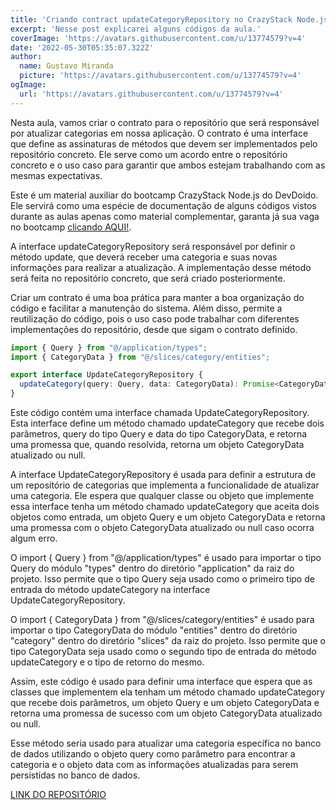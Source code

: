 ```yaml
---
title: 'Criando contract updateCategoryRepository no CrazyStack Node.js'
excerpt: 'Nesse post explicarei alguns códigos da aula.'
coverImage: 'https://avatars.githubusercontent.com/u/13774579?v=4'
date: '2022-05-30T05:35:07.322Z'
author:
  name: Gustavo Miranda
  picture: 'https://avatars.githubusercontent.com/u/13774579?v=4'
ogImage:
  url: 'https://avatars.githubusercontent.com/u/13774579?v=4'
---
```

Nesta aula, vamos criar o contrato para o repositório que será responsável por atualizar categorias em nossa aplicação. O contrato é uma interface que define as assinaturas de métodos que devem ser implementados pelo repositório concreto. Ele serve como um acordo entre o repositório concreto e o uso caso para garantir que ambos estejam trabalhando com as mesmas expectativas.

Este é um material auxiliar do bootcamp CrazyStack Node.js do DevDoido. Ele servirá como uma espécie de documentação de alguns códigos vistos durante as aulas apenas como material complementar, garanta já sua vaga no bootcamp [clicando AQUI!](https://crazystack.com.br).

A interface updateCategoryRepository será responsável por definir o método update, que deverá receber uma categoria e suas novas informações para realizar a atualização. A implementação desse método será feita no repositório concreto, que será criado posteriormente.

Criar um contrato é uma boa prática para manter a boa organização do código e facilitar a manutenção do sistema. Além disso, permite a reutilização do código, pois o uso caso pode trabalhar com diferentes implementações do repositório, desde que sigam o contrato definido.

```typescript
import { Query } from "@/application/types";
import { CategoryData } from "@/slices/category/entities";

export interface UpdateCategoryRepository {
  updateCategory(query: Query, data: CategoryData): Promise<CategoryData | null>;
}
``` 
Este código contém uma interface chamada UpdateCategoryRepository. Esta interface define um método chamado updateCategory que recebe dois parâmetros, query do tipo Query e data do tipo CategoryData, e retorna uma promessa que, quando resolvida, retorna um objeto CategoryData atualizado ou null.

A interface UpdateCategoryRepository é usada para definir a estrutura de um repositório de categorias que implementa a funcionalidade de atualizar uma categoria. Ele espera que qualquer classe ou objeto que implemente essa interface tenha um método chamado updateCategory que aceita dois objetos como entrada, um objeto Query e um objeto CategoryData e retorna uma promessa com o objeto CategoryData atualizado ou null caso ocorra algum erro.

O import { Query } from "@/application/types" é usado para importar o tipo Query do módulo "types" dentro do diretório "application" da raiz do projeto. Isso permite que o tipo Query seja usado como o primeiro tipo de entrada do método updateCategory na interface UpdateCategoryRepository.

O import { CategoryData } from "@/slices/category/entities" é usado para importar o tipo CategoryData do módulo "entities" dentro do diretório "category" dentro do diretório "slices" da raiz do projeto. Isso permite que o tipo CategoryData seja usado como o segundo tipo de entrada do método updateCategory e o tipo de retorno do mesmo.

Assim, este código é usado para definir uma interface que espera que as classes que implementem ela tenham um método chamado updateCategory que recebe dois parâmetros, um objeto Query e um objeto CategoryData e retorna uma promessa de sucesso com um objeto CategoryData atualizado ou null.

Esse método seria usado para atualizar uma categoria específica no banco de dados utilizando o objeto query como parâmetro para encontrar a categoria e o objeto data com as informações atualizadas para serem persistidas no banco de dados.


[LINK DO REPOSITÓRIO](https://github.com/gumiranda/CrazyStackNodeJs)